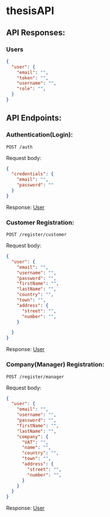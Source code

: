 # thesisAPI

## API Responses:

### Users

```JSON
{
  "user": {
    "email": "",
    "token": "",
    "username": "",
    "role": "",
  }
}
```


## API Endpoints:

### Authentication(Login):

`POST /auth`

Request body:
```JSON
{
  "credentials": {
    "email": "",
    "password": ""
  }
}
```

Response: [User](#users)


### Customer Registration:

`POST /register/customer`

Request body:
```JSON
{
  "user": {
    "email": "",
    "username": "",
    "password": "",
    "firstName": "",
    "lastName": "",
    "country": "",
    "town": "",
    "address": {
      "street": "",
      "number": "",
    }

  }
}
```

Response: [User](#users)


### Company(Manager) Registration:

`POST /register/manager`

Request body:
```JSON
{
  "user": {
    "email": "",
    "username": "",
    "password": "",
    "firstName": "",
    "lastName": "",
    "company": {
      "VAT": "",
      "name": "",
      "country": "",
      "town": "",
      "address": {
        "street": "",
        "number": "",
      }
    }
  }
}
```

Response: [User](#users)

